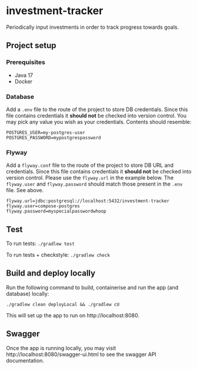 # investment-tracker

Periodically input investments in order to track progress towards goals.

## Project setup

### Prerequisites

- Java 17
- Docker

### Database

Add a `.env` file to the route of the project to store DB credentials. Since this file contains credentials it **should
not** be checked into version control. You may pick any value you wish as your credentials. Contents should resemble:

```
POSTGRES_USER=my-postgres-user
POSTGRES_PASSWORD=mypostgrespassword
```

### Flyway

Add a `flyway.conf` file to the route of the project to store DB URL and credentials. Since this file contains
credentials it **should not** be checked into version control. Please use the `flyway.url` in the example below.
The `flyway.user` and `flyway.password`
should match those present in the `.env` file. See above.

```shell
flyway.url=jdbc:postgresql://localhost:5432/investment-tracker
flyway.user=compose-postgres
flyway.password=myspecialpasswordwhoop
```

## Test

To run tests: `./gradlew test`

To run tests + checkstyle: `./gradlew check`

## Build and deploy locally

Run the following command to build, containerise and run the app (and database) locally:

```shell
./gradlew clean deployLocal && ./gradlew cU
```

This will set up the app to run on http://localhost:8080.

## Swagger

Once the app is running locally, you may visit http://localhost:8080/swagger-ui.html to see the swagger API
documentation.